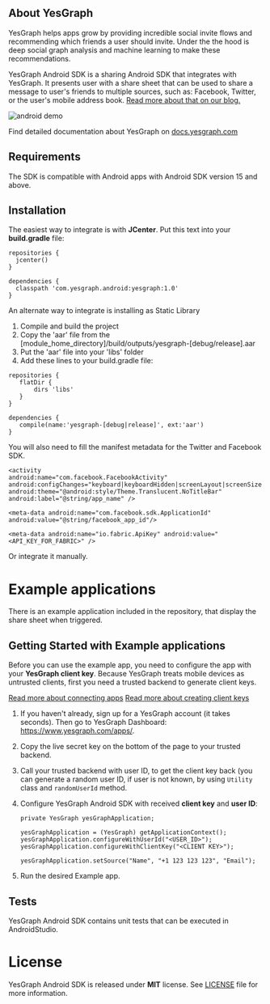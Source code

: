 ## About YesGraph 

YesGraph helps apps grow by providing incredible social invite flows and recommending which friends a user should invite. Under the the hood is deep social graph analysis and machine learning to make these recommendations.

YesGraph Android SDK is a sharing Android SDK that integrates with YesGraph. It presents user with a share sheet that can be used to share a message to user's friends to multiple sources, such as: Facebook, Twitter, or the user's mobile address book. [Read more about that on our blog.](http://blog.yesgraph.com/android-sdk/)


![android demo](https://www.filepicker.io/api/file/9YNRzQMuSImWbyxoD0Jf)


Find detailed documentation about YesGraph on [docs.yesgraph.com](https://docs.yesgraph.com)

## Requirements

The SDK is compatible with Android apps with Android SDK version 15 and above.

## Installation

The easiest way to integrate is with **JCenter**. Put this text into your **build.gradle** file:

```
repositories {
  jcenter()
}

dependencies {
  classpath 'com.yesgraph.android:yesgraph:1.0'
}
```

An alternate way to integrate is installing as Static Library

1. Compile and build the project
2. Copy the 'aar' file from the [module_home_directory]/build/outputs/yesgraph-[debug/release].aar
3. Put the 'aar' file into your 'libs' folder
4. Add these lines to your build.gradle file:

```
repositories {
   flatDir {
       dirs 'libs'
   }
}

dependencies {
   compile(name:'yesgraph-[debug|release]', ext:'aar')
}
```

You will also need to fill the manifest metadata for the Twitter and Facebook SDK.

```
<activity
android:name="com.facebook.FacebookActivity"
android:configChanges="keyboard|keyboardHidden|screenLayout|screenSize|orientation"
android:theme="@android:style/Theme.Translucent.NoTitleBar"
android:label="@string/app_name" />

<meta-data android:name="com.facebook.sdk.ApplicationId" android:value="@string/facebook_app_id"/>

<meta-data android:name="io.fabric.ApiKey" android:value="<API_KEY_FOR_FABRIC>" />
```

Or integrate it manually.

# Example applications

There is an example application included in the repository, that display the share sheet when triggered.

## Getting Started with Example applications

Before you can use the example app, you need to configure the app with your **YesGraph client key**. Because YesGraph treats mobile devices as untrusted clients, first you need a trusted backend to generate client keys.

[Read more about connecting apps](https://docs.yesgraph.com/docs/connecting-apps#mobile-apps)
[Read more about creating client keys](https://docs.yesgraph.com/docs/create-client-keys)

1. If you haven't already, sign up for a YesGraph account (it takes seconds). Then go to YesGraph Dashboard: https://www.yesgraph.com/apps/.
2. Copy the live secret key on the bottom of the page to your trusted backend.
3. Call your trusted backend with user ID, to get the client key back (you can generate a random user ID, if user is not known, by using `Utility` class and `randomUserId` method.
4. Configure YesGraph Android SDK with received **client key** and **user ID**:

   ```
   private YesGraph yesGraphApplication;

   yesGraphApplication = (YesGraph) getApplicationContext();
   yesGraphApplication.configureWithUserId("<USER_ID>");
   yesGraphApplication.configureWithClientKey("<CLIENT KEY>");

   yesGraphApplication.setSource("Name", "+1 123 123 123", "Email");
   ```
5. Run the desired Example app.

## Tests

YesGraph Android SDK contains unit tests that can be executed in AndroidStudio.

License
======

YesGraph Android SDK is released under **MIT** license. See [LICENSE](https://github.com/YesGraph/android-sdk/blob/master/LICENSE) file for more information.
